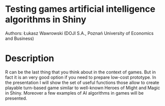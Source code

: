 # Testing games artificial intelligence algorithms in Shiny

Authors: Łukasz Wawrowski (DOJI S.A., Poznań University of Economics and Business)

# Description

R can be the last thing that you think about in the context of games. But in fact it is an very good option if you need to prepare low-cost prototype. In the presentation I will show the set of useful functions those allow to create playable turn-based game similar to well-known Heroes of Might and Magic in Shiny. Moreover a few examples of AI algorithms in games will be presented. 
